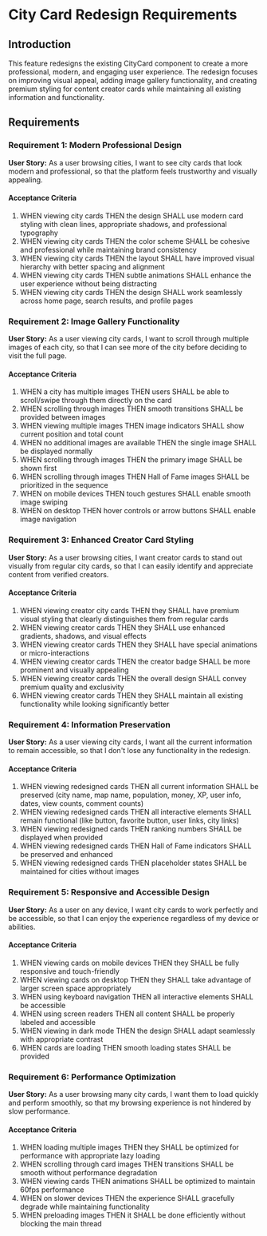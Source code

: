 # City Card Redesign Requirements

## Introduction

This feature redesigns the existing CityCard component to create a more professional, modern, and engaging user experience. The redesign focuses on improving visual appeal, adding image gallery functionality, and creating premium styling for content creator cards while maintaining all existing information and functionality.

## Requirements

### Requirement 1: Modern Professional Design

**User Story:** As a user browsing cities, I want to see city cards that look modern and professional, so that the platform feels trustworthy and visually appealing.

#### Acceptance Criteria

1. WHEN viewing city cards THEN the design SHALL use modern card styling with clean lines, appropriate shadows, and professional typography
2. WHEN viewing city cards THEN the color scheme SHALL be cohesive and professional while maintaining brand consistency
3. WHEN viewing city cards THEN the layout SHALL have improved visual hierarchy with better spacing and alignment
4. WHEN viewing city cards THEN subtle animations SHALL enhance the user experience without being distracting
5. WHEN viewing city cards THEN the design SHALL work seamlessly across home page, search results, and profile pages

### Requirement 2: Image Gallery Functionality

**User Story:** As a user viewing city cards, I want to scroll through multiple images of each city, so that I can see more of the city before deciding to visit the full page.

#### Acceptance Criteria

1. WHEN a city has multiple images THEN users SHALL be able to scroll/swipe through them directly on the card
2. WHEN scrolling through images THEN smooth transitions SHALL be provided between images
3. WHEN viewing multiple images THEN image indicators SHALL show current position and total count
4. WHEN no additional images are available THEN the single image SHALL be displayed normally
5. WHEN scrolling through images THEN the primary image SHALL be shown first
6. WHEN scrolling through images THEN Hall of Fame images SHALL be prioritized in the sequence
7. WHEN on mobile devices THEN touch gestures SHALL enable smooth image swiping
8. WHEN on desktop THEN hover controls or arrow buttons SHALL enable image navigation

### Requirement 3: Enhanced Creator Card Styling

**User Story:** As a user browsing cities, I want creator cards to stand out visually from regular city cards, so that I can easily identify and appreciate content from verified creators.

#### Acceptance Criteria

1. WHEN viewing creator city cards THEN they SHALL have premium visual styling that clearly distinguishes them from regular cards
2. WHEN viewing creator cards THEN they SHALL use enhanced gradients, shadows, and visual effects
3. WHEN viewing creator cards THEN they SHALL have special animations or micro-interactions
4. WHEN viewing creator cards THEN the creator badge SHALL be more prominent and visually appealing
5. WHEN viewing creator cards THEN the overall design SHALL convey premium quality and exclusivity
6. WHEN viewing creator cards THEN they SHALL maintain all existing functionality while looking significantly better

### Requirement 4: Information Preservation

**User Story:** As a user viewing city cards, I want all the current information to remain accessible, so that I don't lose any functionality in the redesign.

#### Acceptance Criteria

1. WHEN viewing redesigned cards THEN all current information SHALL be preserved (city name, map name, population, money, XP, user info, dates, view counts, comment counts)
2. WHEN viewing redesigned cards THEN all interactive elements SHALL remain functional (like button, favorite button, user links, city links)
3. WHEN viewing redesigned cards THEN ranking numbers SHALL be displayed when provided
4. WHEN viewing redesigned cards THEN Hall of Fame indicators SHALL be preserved and enhanced
5. WHEN viewing redesigned cards THEN placeholder states SHALL be maintained for cities without images

### Requirement 5: Responsive and Accessible Design

**User Story:** As a user on any device, I want city cards to work perfectly and be accessible, so that I can enjoy the experience regardless of my device or abilities.

#### Acceptance Criteria

1. WHEN viewing cards on mobile devices THEN they SHALL be fully responsive and touch-friendly
2. WHEN viewing cards on desktop THEN they SHALL take advantage of larger screen space appropriately
3. WHEN using keyboard navigation THEN all interactive elements SHALL be accessible
4. WHEN using screen readers THEN all content SHALL be properly labeled and accessible
5. WHEN viewing in dark mode THEN the design SHALL adapt seamlessly with appropriate contrast
6. WHEN cards are loading THEN smooth loading states SHALL be provided

### Requirement 6: Performance Optimization

**User Story:** As a user browsing many city cards, I want them to load quickly and perform smoothly, so that my browsing experience is not hindered by slow performance.

#### Acceptance Criteria

1. WHEN loading multiple images THEN they SHALL be optimized for performance with appropriate lazy loading
2. WHEN scrolling through card images THEN transitions SHALL be smooth without performance degradation
3. WHEN viewing cards THEN animations SHALL be optimized to maintain 60fps performance
4. WHEN on slower devices THEN the experience SHALL gracefully degrade while maintaining functionality
5. WHEN preloading images THEN it SHALL be done efficiently without blocking the main thread